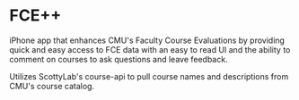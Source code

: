 # FCE++

iPhone app that enhances CMU's Faculty Course Evaluations by providing quick and easy access to FCE data with an easy to read UI and the ability to comment on courses to ask questions and leave feedback.

Utilizes ScottyLab's course-api to pull course names and descriptions from CMU's course catalog.
